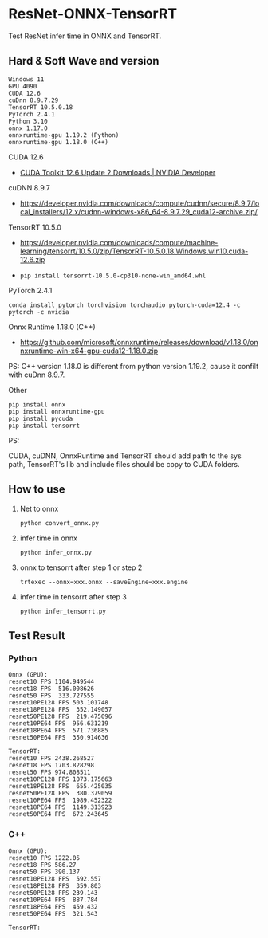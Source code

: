 # ResNet-ONNX-TensorRT

Test ResNet infer time in ONNX and TensorRT.

## Hard & Soft Wave and version

```shell
Windows 11
GPU 4090
CUDA 12.6
cuDnn 8.9.7.29
TensorRT 10.5.0.18
PyTorch 2.4.1
Python 3.10
onnx 1.17.0
onnxruntime-gpu 1.19.2 (Python)
onnxruntime-gpu 1.18.0 (C++)
```

CUDA 12.6

- [CUDA Toolkit 12.6 Update 2 Downloads | NVIDIA Developer](https://developer.nvidia.com/cuda-downloads?target_os=Windows&target_arch=x86_64&target_version=11&target_type=exe_local)

cuDNN 8.9.7

- https://developer.nvidia.com/downloads/compute/cudnn/secure/8.9.7/local_installers/12.x/cudnn-windows-x86_64-8.9.7.29_cuda12-archive.zip/

TensorRT 10.5.0

- https://developer.nvidia.com/downloads/compute/machine-learning/tensorrt/10.5.0/zip/TensorRT-10.5.0.18.Windows.win10.cuda-12.6.zip

- ```Shell
  pip install tensorrt-10.5.0-cp310-none-win_amd64.whl
  ```

PyTorch 2.4.1

```shell
conda install pytorch torchvision torchaudio pytorch-cuda=12.4 -c pytorch -c nvidia
```
Onnx Runtime 1.18.0 (C++)

- https://github.com/microsoft/onnxruntime/releases/download/v1.18.0/onnxruntime-win-x64-gpu-cuda12-1.18.0.zip

PS: C++ version 1.18.0 is different from python version 1.19.2, cause it confilt with cuDnn 8.9.7.

Other

```shell
pip install onnx
pip install onnxruntime-gpu
pip install pycuda
pip install tensorrt
```

PS:

CUDA, cuDNN, OnnxRuntime and TensorRT should add path to the sys path, TensorRT's lib and include files should be copy to CUDA folders.

## How to use

1. Net to onnx

   ```shell
   python convert_onnx.py
   ```

2. infer time in onnx

   ```shell
   python infer_onnx.py
   ```

3. onnx to tensorrt after step 1 or step 2

   ```shell
   trtexec --onnx=xxx.onnx --saveEngine=xxx.engine
   ```

4. infer time in tensorrt after step 3

   ```shell
   python infer_tensorrt.py
   ```

## Test Result

### Python

```
Onnx (GPU):
resnet10 FPS 1104.949544 
resnet18 FPS  516.008626
resnet50 FPS  333.727555
resnet10PE128 FPS 503.101748 
resnet18PE128 FPS  352.149057
resnet50PE128 FPS  219.475096
resnet10PE64 FPS  956.631219
resnet18PE64 FPS  571.736885 
resnet50PE64 FPS  350.914636

TensorRT:
resnet10 FPS 2438.268527
resnet18 FPS 1703.828298
resnet50 FPS 974.808511 
resnet10PE128 FPS 1073.175663 
resnet18PE128 FPS  655.425035 
resnet50PE128 FPS  380.379059
resnet10PE64 FPS  1989.452322 
resnet18PE64 FPS  1149.313923 
resnet50PE64 FPS  672.243645
```

### C++
```
Onnx (GPU):
resnet10 FPS 1222.05
resnet18 FPS 586.27
resnet50 FPS 390.137
resnet10PE128 FPS  592.557
resnet18PE128 FPS  359.803
resnet50PE128 FPS 239.143
resnet10PE64 FPS  887.784
resnet18PE64 FPS  459.432
resnet50PE64 FPS  321.543

TensorRT:

```

